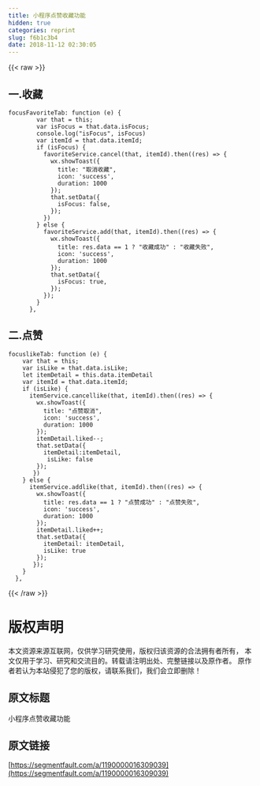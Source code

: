 ```yaml
---
title: 小程序点赞收藏功能
hidden: true
categories: reprint
slug: f6b1c3b4
date: 2018-11-12 02:30:05
---
```


{{< raw >}}
<h2 id="articleHeader0">&#x4E00;.&#x6536;&#x85CF;</h2><div class="widget-codetool" style="display:none"><div class="widget-codetool--inner"><span class="selectCode code-tool" data-toggle="tooltip" data-placement="top" title="" data-original-title="&#x5168;&#x9009;"></span> <span type="button" class="copyCode code-tool" data-toggle="tooltip" data-placement="top" data-clipboard-text="focusFavoriteTab: function (e) {
        var that = this;
        var isFocus = that.data.isFocus;
        console.log(&quot;isFocus&quot;, isFocus)
        var itemId = that.data.itemId;
        if (isFocus) {
          favoriteService.cancel(that, itemId).then((res) =&gt; {
            wx.showToast({
              title: &quot;&#x53D6;&#x6D88;&#x6536;&#x85CF;&quot;,
              icon: &apos;success&apos;,
              duration: 1000
            });
            that.setData({
              isFocus: false,
            });
          })
        } else {
          favoriteService.add(that, itemId).then((res) =&gt; {
            wx.showToast({
              title: res.data == 1 ? &quot;&#x6536;&#x85CF;&#x6210;&#x529F;&quot; : &quot;&#x6536;&#x85CF;&#x5931;&#x8D25;&quot;,
              icon: &apos;success&apos;,
              duration: 1000
            });
            that.setData({
              isFocus: true,
            });
          });
        }
      },
" title="" data-original-title="&#x590D;&#x5236;"></span> <span type="button" class="saveToNote code-tool" data-toggle="tooltip" data-placement="top" title="" data-original-title="&#x653E;&#x8FDB;&#x7B14;&#x8BB0;"></span></div></div><pre class="hljs livescript"><code>focusFavoriteTab: <span class="hljs-keyword">function</span> (e) {
        <span class="hljs-keyword">var</span> <span class="hljs-literal">that</span> = <span class="hljs-keyword">this</span>;
        <span class="hljs-keyword">var</span> isFocus = <span class="hljs-literal">that</span>.data.isFocus;
        <span class="hljs-built_in">console</span>.log(<span class="hljs-string">&quot;isFocus&quot;</span>, isFocus)
        <span class="hljs-keyword">var</span> itemId = <span class="hljs-literal">that</span>.data.itemId;
        <span class="hljs-keyword">if</span> (isFocus) {
          favoriteService.cancel(<span class="hljs-literal">that</span>, itemId).<span class="hljs-keyword">then</span>((res) =&gt; {
            wx.showToast({
              title: <span class="hljs-string">&quot;&#x53D6;&#x6D88;&#x6536;&#x85CF;&quot;</span>,
              icon: <span class="hljs-string">&apos;success&apos;</span>,
              duration: <span class="hljs-number">1000</span>
            });
            <span class="hljs-literal">that</span>.setData({
              isFocus: <span class="hljs-literal">false</span>,
            });
          })
        } <span class="hljs-keyword">else</span> {
          favoriteService.add(<span class="hljs-literal">that</span>, itemId).<span class="hljs-keyword">then</span>((res) =&gt; {
            wx.showToast({
              title: res.data == <span class="hljs-number">1</span> ? <span class="hljs-string">&quot;&#x6536;&#x85CF;&#x6210;&#x529F;&quot;</span> : <span class="hljs-string">&quot;&#x6536;&#x85CF;&#x5931;&#x8D25;&quot;</span>,
              icon: <span class="hljs-string">&apos;success&apos;</span>,
              duration: <span class="hljs-number">1000</span>
            });
            <span class="hljs-literal">that</span>.setData({
              isFocus: <span class="hljs-literal">true</span>,
            });
          });
        }
      },
</code></pre><h2 id="articleHeader1">&#x4E8C;.&#x70B9;&#x8D5E;</h2><div class="widget-codetool" style="display:none"><div class="widget-codetool--inner"><span class="selectCode code-tool" data-toggle="tooltip" data-placement="top" title="" data-original-title="&#x5168;&#x9009;"></span> <span type="button" class="copyCode code-tool" data-toggle="tooltip" data-placement="top" data-clipboard-text="focuslikeTab: function (e) {
    var that = this;
    var isLike = that.data.isLike;
    let itemDetail = this.data.itemDetail 
    var itemId = that.data.itemId;
    if (isLike) {
      itemService.cancellike(that, itemId).then((res) =&gt; {
        wx.showToast({
          title: &quot;&#x70B9;&#x8D5E;&#x53D6;&#x6D88;&quot;,
          icon: &apos;success&apos;,
          duration: 1000
        });
        itemDetail.liked--;
        that.setData({
          itemDetail:itemDetail,
           isLike: false
        });
       })
    } else {
      itemService.addlike(that, itemId).then((res) =&gt; {
        wx.showToast({
          title: res.data == 1 ? &quot;&#x70B9;&#x8D5E;&#x6210;&#x529F;&quot; : &quot;&#x70B9;&#x8D5E;&#x5931;&#x8D25;&quot;,
          icon: &apos;success&apos;,
          duration: 1000
        });
        itemDetail.liked++;
        that.setData({
          itemDetail: itemDetail,
          isLike: true
        });
       });
    }
  }," title="" data-original-title="&#x590D;&#x5236;"></span> <span type="button" class="saveToNote code-tool" data-toggle="tooltip" data-placement="top" title="" data-original-title="&#x653E;&#x8FDB;&#x7B14;&#x8BB0;"></span></div></div><pre class="hljs livescript"><code>focuslikeTab: <span class="hljs-keyword">function</span> (e) {
    <span class="hljs-keyword">var</span> <span class="hljs-literal">that</span> = <span class="hljs-keyword">this</span>;
    <span class="hljs-keyword">var</span> isLike = <span class="hljs-literal">that</span>.data.isLike;
    <span class="hljs-keyword">let</span> itemDetail = <span class="hljs-keyword">this</span>.data.itemDetail 
    <span class="hljs-keyword">var</span> itemId = <span class="hljs-literal">that</span>.data.itemId;
    <span class="hljs-keyword">if</span> (isLike) {
      itemService.cancellike(<span class="hljs-literal">that</span>, itemId).<span class="hljs-keyword">then</span>((res) =&gt; {
        wx.showToast({
          title: <span class="hljs-string">&quot;&#x70B9;&#x8D5E;&#x53D6;&#x6D88;&quot;</span>,
          icon: <span class="hljs-string">&apos;success&apos;</span>,
          duration: <span class="hljs-number">1000</span>
        });
        itemDetail.liked--;
        <span class="hljs-literal">that</span>.setData({
          itemDetail:itemDetail,
           isLike: <span class="hljs-literal">false</span>
        });
       })
    } <span class="hljs-keyword">else</span> {
      itemService.addlike(<span class="hljs-literal">that</span>, itemId).<span class="hljs-keyword">then</span>((res) =&gt; {
        wx.showToast({
          title: res.data == <span class="hljs-number">1</span> ? <span class="hljs-string">&quot;&#x70B9;&#x8D5E;&#x6210;&#x529F;&quot;</span> : <span class="hljs-string">&quot;&#x70B9;&#x8D5E;&#x5931;&#x8D25;&quot;</span>,
          icon: <span class="hljs-string">&apos;success&apos;</span>,
          duration: <span class="hljs-number">1000</span>
        });
        itemDetail.liked++;
        <span class="hljs-literal">that</span>.setData({
          itemDetail: itemDetail,
          isLike: <span class="hljs-literal">true</span>
        });
       });
    }
  },</code></pre>
{{< /raw >}}

# 版权声明
本文资源来源互联网，仅供学习研究使用，版权归该资源的合法拥有者所有，
本文仅用于学习、研究和交流目的。转载请注明出处、完整链接以及原作者。
原作者若认为本站侵犯了您的版权，请联系我们，我们会立即删除！

## 原文标题
小程序点赞收藏功能

## 原文链接
[https://segmentfault.com/a/1190000016309039](https://segmentfault.com/a/1190000016309039)

